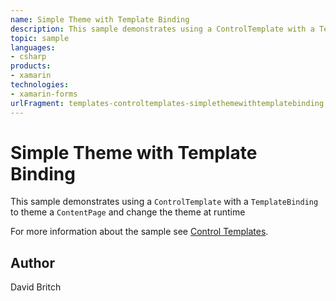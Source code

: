 ```yaml
---
name: Simple Theme with Template Binding
description: This sample demonstrates using a ControlTemplate with a TemplateBinding to theme a ContentPage and change the theme at runtime
topic: sample
languages:
- csharp
products:
- xamarin
technologies:
- xamarin-forms
urlFragment: templates-controltemplates-simplethemewithtemplatebinding
---
```

Simple Theme with Template Binding
==================================

This sample demonstrates using a `ControlTemplate` with a `TemplateBinding` to theme a `ContentPage` and change the theme at runtime

For more information about the sample see [Control Templates](http://developer.xamarin.com/guides/xamarin-forms/templates/control-templates/).

Author
------

David Britch
